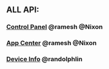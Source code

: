 ## ALL API:
### [Control Panel](http://40.74.91.221/puzzle/device-all-factory/blob/DevControlPanel/devControlPanel/README.md#devcpinfo-api) @ramesh @Nixon
### [App Center](http://40.74.91.221/puzzle/customer-device-api/blob/App_Centre/appCenter/README.md) @ramesh @Nixon
### [Device Info]() @randolphlin
